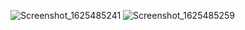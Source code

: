 ![Screenshot_1625485241](https://user-images.githubusercontent.com/58375588/124467358-67bede80-dda0-11eb-8ad9-80e50a24846a.jpg)
![Screenshot_1625485259](https://user-images.githubusercontent.com/58375588/124467370-6b526580-dda0-11eb-864c-7b8784cf9a3b.jpg)
